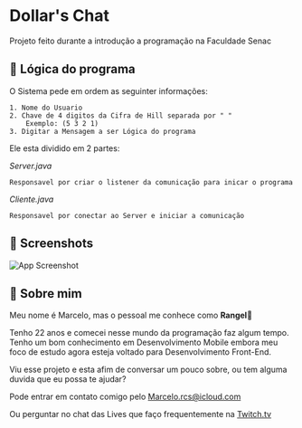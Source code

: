 
# Dollar's Chat

Projeto feito durante a introdução a programação na Faculdade Senac

##  💭 Lógica do programa

O Sistema pede em ordem as seguinter informações:

    1. Nome do Usuario
    2. Chave de 4 digitos da Cifra de Hill separada por " "
        Exemplo: (5 3 2 1)
    3. Digitar a Mensagem a ser Lógica do programa


Ele esta dividido em 2 partes:

*Server.java*
    
    Responsavel por criar o listener da comunicação para inicar o programa

*Cliente.java*

    Responsavel por conectar ao Server e iniciar a comunicação







## 📸 Screenshots

![App Screenshot](https://i.imgur.com/6loM1sJ.png)


## 🚀 Sobre mim

Meu nome é Marcelo, mas o pessoal me conhece como **Rangel**🌱

Tenho 22 anos e comecei nesse mundo da programação faz algum tempo. Tenho um bom conhecimento em Desenvolvimento Mobile embora meu foco de estudo agora esteja voltado para Desenvolvimento Front-End.

Viu esse projeto e esta afim de conversar um pouco sobre, ou tem alguma duvida que eu possa te ajudar?

Pode entrar em contato comigo pelo [Marcelo.rcs@icloud.com](mailto:user@example.com)

Ou perguntar no chat das Lives que faço frequentemente na [Twitch.tv](https://www.twitch.tv/r4nngel)
